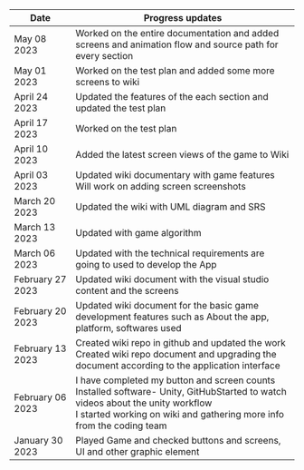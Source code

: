 | Date | Progress updates | 
| --------------- | --------------- |
| May 08 2023 | Worked on the entire documentation and added screens and animation flow and source path for every section |
| May 01 2023 | Worked on the test plan and added some more screens to wiki |
| April 24 2023 | Updated the features of the each section and updated the test plan |
| April 17 2023 | Worked on the test plan |
| April 10 2023 | Added the latest screen views of the game to Wiki |
| April 03 2023 | Updated wiki documentary with game features <br> Will work on adding screen screenshots |
| March 20 2023 | Updated the wiki with UML diagram and SRS |
| March 13 2023 | Updated with game algorithm|
| March 06 2023  | Updated with the technical requirements are going to used to develop the App |
| February 27 2023 | Updated wiki document with the visual studio content and the screens |
| February 20 2023 | Updated wiki document for the basic game development features such as About the app, platform, softwares used |
| February 13 2023 | Created wiki repo in github and updated the work <br> Created wiki repo document and upgrading the document according to the application interface |
| February 06 2023 | I have completed my button and screen counts <br> Installed software- Unity, GitHubStarted to watch videos about the unity workflow <br> I started working on wiki and gathering more info from the coding team |
| January 30 2023 | Played Game and checked buttons and screens, UI and other graphic element |
